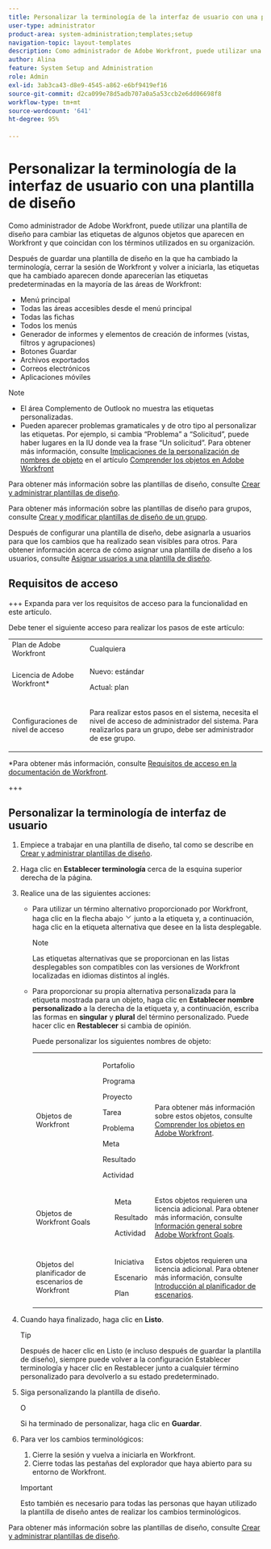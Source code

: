 ```yaml
---
title: Personalizar la terminología de la interfaz de usuario con una plantilla de diseño
user-type: administrator
product-area: system-administration;templates;setup
navigation-topic: layout-templates
description: Como administrador de Adobe Workfront, puede utilizar una plantilla de diseño para cambiar las etiquetas de algunos objetos que aparecen en Workfront y que coincidan con los términos utilizados en su organización.
author: Alina
feature: System Setup and Administration
role: Admin
exl-id: 3ab3ca43-d8e9-4545-a862-e6bf9419ef16
source-git-commit: d2ca099e78d5adb707a0a5a53ccb2e6dd06698f8
workflow-type: tm+mt
source-wordcount: '641'
ht-degree: 95%

---
```


# Personalizar la terminología de la interfaz de usuario con una plantilla de diseño

Como administrador de Adobe Workfront, puede utilizar una plantilla de diseño para cambiar las etiquetas de algunos objetos que aparecen en Workfront y que coincidan con los términos utilizados en su organización.

Después de guardar una plantilla de diseño en la que ha cambiado la terminología, cerrar la sesión de Workfront y volver a iniciarla, las etiquetas que ha cambiado aparecen donde aparecerían las etiquetas predeterminadas en la mayoría de las áreas de Workfront:

* Menú principal
* Todas las áreas accesibles desde el menú principal
* Todas las fichas
* Todos los menús
* Generador de informes y elementos de creación de informes (vistas, filtros y agrupaciones)
* Botones Guardar
* Archivos exportados
* Correos electrónicos
* Aplicaciones móviles

>[!NOTE]
>
>* El área Complemento de Outlook no muestra las etiquetas personalizadas.
>* Pueden aparecer problemas gramaticales y de otro tipo al personalizar las etiquetas. Por ejemplo, si cambia “Problema” a “Solicitud”, puede haber lugares en la IU donde vea la frase “Un solicitud”. Para obtener más información, consulte [Implicaciones de la personalización de nombres de objeto](../../../workfront-basics/navigate-workfront/workfront-navigation/understand-objects.md#implications-of-customizing-object-names) en el artículo [Comprender los objetos en Adobe Workfront](../../../workfront-basics/navigate-workfront/workfront-navigation/understand-objects.md)
>

Para obtener más información sobre las plantillas de diseño, consulte [Crear y administrar plantillas de diseño](../../../administration-and-setup/customize-workfront/use-layout-templates/create-and-manage-layout-templates.md).

Para obtener más información sobre las plantillas de diseño para grupos, consulte [Crear y modificar plantillas de diseño de un grupo](../../../administration-and-setup/manage-groups/work-with-group-objects/create-and-modify-a-groups-layout-templates.md).

Después de configurar una plantilla de diseño, debe asignarla a usuarios para que los cambios que ha realizado sean visibles para otros. Para obtener información acerca de cómo asignar una plantilla de diseño a los usuarios, consulte [Asignar usuarios a una plantilla de diseño](../use-layout-templates/assign-users-to-layout-template.md).

## Requisitos de acceso

+++ Expanda para ver los requisitos de acceso para la funcionalidad en este artículo.

Debe tener el siguiente acceso para realizar los pasos de este artículo:

<table style="table-layout:auto"> 
 <col> 
 <col> 
 <tbody> 
  <tr> 
   <td role="rowheader">Plan de Adobe Workfront</td> 
   <td>Cualquiera</td> 
  </tr> 
  <tr> 
   <td role="rowheader">Licencia de Adobe Workfront*</td> 
   <td><p>Nuevo: estándar</p>
  <p> Actual: plan</p>
   </td> 
  </tr> 
  <tr> 
   <td role="rowheader">Configuraciones de nivel de acceso</td> 
   <td> <p>Para realizar estos pasos en el sistema, necesita el nivel de acceso de administrador del sistema.
Para realizarlos para un grupo, debe ser administrador de ese grupo.</p> </td> 
  </tr> 
 </tbody> 
</table>

*Para obtener más información, consulte [Requisitos de acceso en la documentación de Workfront](/help/quicksilver/administration-and-setup/add-users/access-levels-and-object-permissions/access-level-requirements-in-documentation.md).

+++

## Personalizar la terminología de interfaz de usuario

1. Empiece a trabajar en una plantilla de diseño, tal como se describe en [Crear y administrar plantillas de diseño](../../../administration-and-setup/customize-workfront/use-layout-templates/create-and-manage-layout-templates.md).
1. Haga clic en **Establecer terminología** cerca de la esquina superior derecha de la página.
1. Realice una de las siguientes acciones:

   * Para utilizar un término alternativo proporcionado por Workfront, haga clic en la flecha abajo ![Flecha abajo](assets/dropdown-arrow.png) junto a la etiqueta y, a continuación, haga clic en la etiqueta alternativa que desee en la lista desplegable.

     >[!NOTE]
     >
     >Las etiquetas alternativas que se proporcionan en las listas desplegables son compatibles con las versiones de Workfront localizadas en idiomas distintos al inglés.

   * Para proporcionar su propia alternativa personalizada para la etiqueta mostrada para un objeto, haga clic en **Establecer nombre personalizado** a la derecha de la etiqueta y, a continuación, escriba las formas en **singular** y **plural** del término personalizado. Puede hacer clic en **Restablecer** si cambia de opinión.

     Puede personalizar los siguientes nombres de objeto:

     <table style="table-layout:auto">
      <col>
      <col>
      <col>
      <tbody>
       <tr>
        <td role="rowheader"><p>Objetos de Workfront</p></td>
        <td>
          <p>Portafolio</p>
          <p>Programa</p>
          <p>Proyecto</p>
          <p>Tarea</p>
          <p>Problema</p>
          <p>Meta</p>
          <p>Resultado</p>
          <p>Actividad</p>
         </ul></td>
        <td><p>Para obtener más información sobre estos objetos, consulte <a href="../../../workfront-basics/navigate-workfront/workfront-navigation/understand-objects.md" class="MCXref xref">Comprender los objetos en Adobe Workfront</a>.</p></td>
       </tr>
       <tr>
        <td role="rowheader"><p>Objetos de Workfront Goals</p></td>
        <td>
         <ul>
          <p>Meta</p>
          <p>Resultado</p>
          <p>Actividad</p>
         </ul></td>
        <td><p>Estos objetos requieren una licencia adicional. Para obtener más información, consulte <a href="../../../workfront-goals/goal-management/wf-goals-overview.md" class="MCXref xref">Información general sobre Adobe Workfront Goals</a>.</p></td>
       </tr>
       <tr data-mc-conditions="">
        <td role="rowheader"><p>Objetos del planificador de escenarios de Workfront</p></td>
        <td>
         <ul>
          <p>Iniciativa</p>
          <p>Escenario</p>
          <p>Plan </p>
         </ul></td>
        <td><p>Estos objetos requieren una licencia adicional. Para obtener más información, consulte <a href="../../../scenario-planner/get-started-with-scenario-planning.md" class="MCXref xref">Introducción al planificador de escenarios</a>.</p></td>
       </tr>
      </tbody>
     </table>

1. Cuando haya finalizado, haga clic en **Listo**.

   >[!TIP]
   >
   >Después de hacer clic en Listo (e incluso después de guardar la plantilla de diseño), siempre puede volver a la configuración Establecer terminología y hacer clic en Restablecer junto a cualquier término personalizado para devolverlo a su estado predeterminado.

1. Siga personalizando la plantilla de diseño.

   O

   Si ha terminado de personalizar, haga clic en **Guardar**.

1. Para ver los cambios terminológicos:

   1. Cierre la sesión y vuelva a iniciarla en Workfront.
   1. Cierre todas las pestañas del explorador que haya abierto para su entorno de Workfront.

   >[!IMPORTANT]
   >
   >Esto también es necesario para todas las personas que hayan utilizado la plantilla de diseño antes de realizar los cambios terminológicos.

Para obtener más información sobre las plantillas de diseño, consulte [Crear y administrar plantillas de diseño](../../../administration-and-setup/customize-workfront/use-layout-templates/create-and-manage-layout-templates.md).
